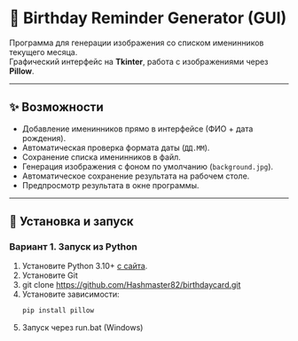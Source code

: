 # 🎂 Birthday Reminder Generator (GUI)

Программа для генерации изображения со списком именинников текущего месяца.  
Графический интерфейс на **Tkinter**, работа с изображениями через **Pillow**.  

---

## ✨ Возможности
- Добавление именинников прямо в интерфейсе (ФИО + дата рождения).
- Автоматическая проверка формата даты (`ДД.ММ`).
- Сохранение списка именинников в файл.
- Генерация изображения с фоном по умолчанию (`background.jpg`).
- Автоматическое сохранение результата на рабочем столе.
- Предпросмотр результата в окне программы.

---

## 🚀 Установка и запуск

### Вариант 1. Запуск из Python
1. Установите Python 3.10+ [с сайта](https://www.python.org/downloads/).
2. Установите Git
3. git clone https://github.com/Hashmaster82/birthdaycard.git
2. Установите зависимости:
   ```bash
   pip install pillow
3. Запуск через run.bat (Windows) 